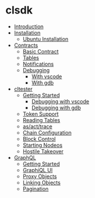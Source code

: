 # clsdk

- [Introduction](README.md)
- [Installation]()
  - [Ubuntu Installation](ubuntu.md)
- [Contracts]()
  - [Basic Contract](contract/basic/README.md)
  - [Tables](contract/table/README.md)
  - [Notifications](contract/notify/README.md)
  - [Debugging](contract/debug/README.md)
    - [With vscode](contract/debug/vscode.md)
    - [With gdb](contract/debug/gdb.md)
- [cltester]()
  - [Getting Started](cltester/starting/README.md)
    - [Debugging with vscode](cltester/starting/vscode.md)
    - [Debugging with gdb](cltester/starting/gdb.md)
  - [Token Support](cltester/token/README.md)
  - [Reading Tables](cltester/tables/README.md)
  - [as/act/trace](cltester/as/README.md)
  - [Chain Configuration](cltester/config/README.md)
  - [Block Control](cltester/block/README.md)
  - [Starting Nodeos](cltester/nodeos/README.md)
  - [Hostile Takeover](cltester/takeover/README.md)
- [GraphQL](graphql/README.md)
  - [Getting Started](graphql/starting/README.md)
  - [GraphiQL UI](graphql/graphiql/README.md)
  - [Proxy Objects](graphql/proxy/README.md)
  - [Linking Objects](graphql/linking/README.md)
  - [Pagination](graphql/pagination/README.md)

